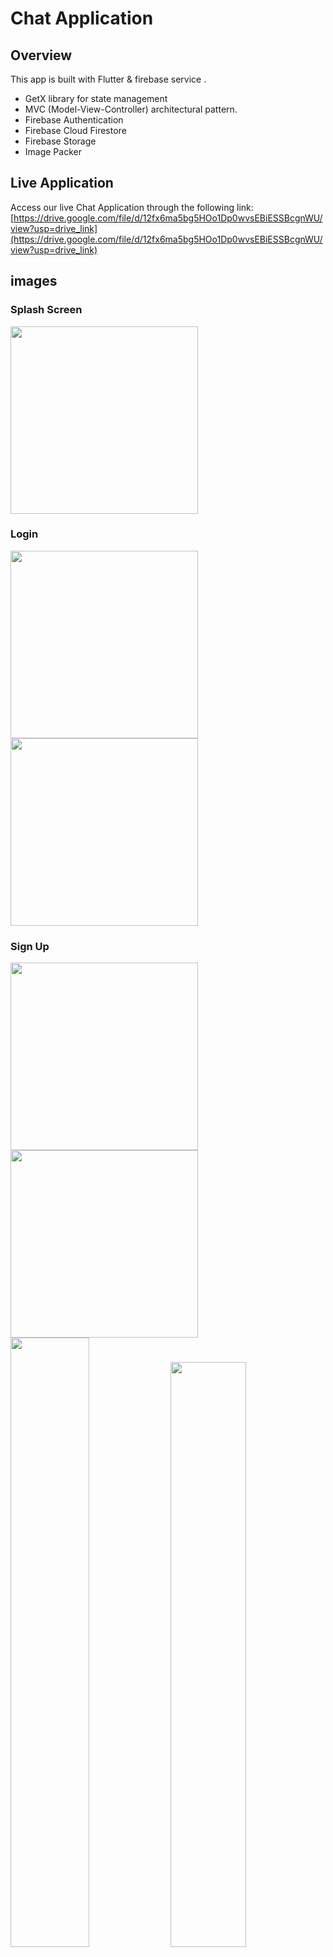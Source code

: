 # Chat Application

## Overview
This app is built with Flutter & firebase service .
* GetX library for state management
* MVC (Model-View-Controller) architectural pattern.
* Firebase Authentication
* Firebase  Cloud Firestore
* Firebase  Storage
* Image Packer

## Live Application
Access our live Chat Application through the following link: [https://drive.google.com/file/d/12fx6ma5bg5HOo1Dp0wvsEBiESSBcgnWU/view?usp=drive_link](https://drive.google.com/file/d/12fx6ma5bg5HOo1Dp0wvsEBiESSBcgnWU/view?usp=drive_link)



## images 

###  Splash Screen
<img src="https://github.com/mostaphasamir/chat-app/assets/115727397/f7b5a73a-abb7-4627-bac3-8730f9aa33c4" width="300"/> 

### Login 
<img src="https://github.com/mostaphasamir/chat-app/assets/115727397/c8910d76-4529-497a-9bd5-2f4cdce96428" width="300"/> 
<img src="https://github.com/mostaphasamir/chat-app/assets/115727397/0421e015-af81-4d77-a5e3-0be008fd17de" width="300"/> 

### Sign Up 

<img src="https://github.com/mostaphasamir/chat-app/assets/115727397/a13c2101-9a29-46d3-9b88-7bedde98dac6" width="300"/>
<img src="https://github.com/mostaphasamir/chat-app/assets/115727397/8fb8b98a-7fde-4921-96a0-84e77da366f8" width="300"/>
<img src="https://github.com/mostaphasamir/chat-app/assets/115727397/6355fa26-5c93-439c-a29e-503531bc73e0" width="50%"/>
<img src="https://github.com/mostaphasamir/chat-app/assets/115727397/2be481c1-bd49-462a-bcac-ba24a8d02853" width="49%"/>


### Forgot Password 
<img src="https://github.com/mostaphasamir/chat-app/assets/115727397/2cea654a-825e-4969-95fe-8200787a82fd" width="300"/>
<img src="https://github.com/mostaphasamir/chat-app/assets/115727397/ddbd8480-d861-4bd0-a603-e4b8cc830a8d" width="300"/>

<img src="https://github.com/mostaphasamir/chat-
app/assets/115727397/6d8a009a-7622-4fa9-985e-b80e31cf0850" width="50%"/>
<img src="https://github.com/mostaphasamir/chat-app/assets/115727397/cdcabc6e-4cec-43f2-97af-094e888c3356" width="50%"/>
<img src="https://github.com/mostaphasamir/chat-app/assets/115727397/f4a69f19-0d26-4530-aef0-279de15db4b8" width="49%"/>

### Users 
<img src="https://github.com/mostaphasamir/chat-app/assets/115727397/c9212cdb-3ced-467e-906e-2f720ec33e10" width="300"/>

### Chat 
<img src="https://github.com/mostaphasamir/chat-app/assets/115727397/20bdc76f-9eab-4977-a23a-4f36cbfe166b" width="300"/>

### Settings

#### You can upload your profile image and change your Name
<img src="https://github.com/mostaphasamir/chat-app/assets/115727397/297324ed-8a3f-41e3-839f-701ec1f05de2" width="300"/>
